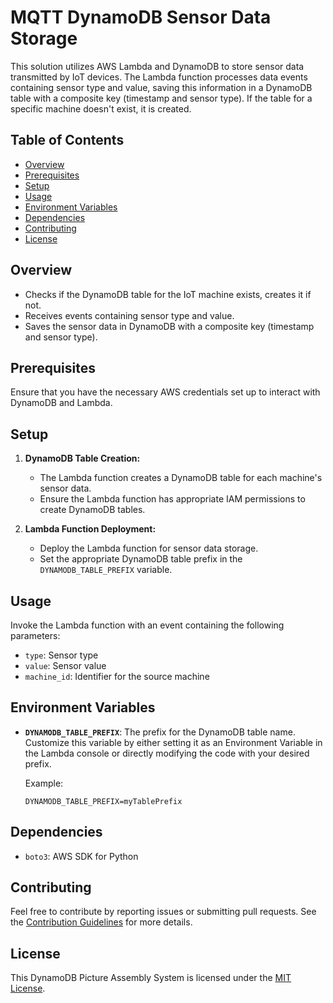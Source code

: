 # MQTT DynamoDB Sensor Data Storage

This solution utilizes AWS Lambda and DynamoDB to store sensor data transmitted by IoT devices. The Lambda function processes data events containing sensor type and value, saving this information in a DynamoDB table with a composite key (timestamp and sensor type). If the table for a specific machine doesn't exist, it is created.

## Table of Contents

- [Overview](#overview)
- [Prerequisites](#prerequisites)
- [Setup](#setup)
- [Usage](#usage)
- [Environment Variables](#environment-variables)
- [Dependencies](#dependencies)
- [Contributing](#contributing)
- [License](#license)

## Overview

- Checks if the DynamoDB table for the IoT machine exists, creates it if not.
- Receives events containing sensor type and value.
- Saves the sensor data in DynamoDB with a composite key (timestamp and sensor type).

## Prerequisites

Ensure that you have the necessary AWS credentials set up to interact with DynamoDB and Lambda.

## Setup

1. **DynamoDB Table Creation:**

   - The Lambda function creates a DynamoDB table for each machine's sensor data.
   - Ensure the Lambda function has appropriate IAM permissions to create DynamoDB tables.

2. **Lambda Function Deployment:**

   - Deploy the Lambda function for sensor data storage.
   - Set the appropriate DynamoDB table prefix in the `DYNAMODB_TABLE_PREFIX` variable.

## Usage

Invoke the Lambda function with an event containing the following parameters:

- `type`: Sensor type
- `value`: Sensor value
- `machine_id`: Identifier for the source machine

## Environment Variables

- **`DYNAMODB_TABLE_PREFIX`**: The prefix for the DynamoDB table name. Customize this variable by either setting it as an Environment Variable in the Lambda console or directly modifying the code with your desired prefix.

  Example:

  ```plaintext
  DYNAMODB_TABLE_PREFIX=myTablePrefix
  ```

## Dependencies

- `boto3`: AWS SDK for Python

## Contributing

Feel free to contribute by reporting issues or submitting pull requests. See the [Contribution Guidelines](CONTRIBUTING.md) for more details.

## License

This DynamoDB Picture Assembly System is licensed under the [MIT License](LICENSE).
